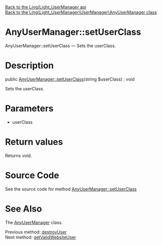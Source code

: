[Back to the Ling/Light_UserManager api](https://github.com/lingtalfi/Light_UserManager/blob/master/doc/api/Ling/Light_UserManager.md)<br>
[Back to the Ling\Light_UserManager\UserManager\AnyUserManager class](https://github.com/lingtalfi/Light_UserManager/blob/master/doc/api/Ling/Light_UserManager/UserManager/AnyUserManager.md)


AnyUserManager::setUserClass
================



AnyUserManager::setUserClass — Sets the userClass.




Description
================


public [AnyUserManager::setUserClass](https://github.com/lingtalfi/Light_UserManager/blob/master/doc/api/Ling/Light_UserManager/UserManager/AnyUserManager/setUserClass.md)(string $userClass) : void




Sets the userClass.




Parameters
================


- userClass

    


Return values
================

Returns void.








Source Code
===========
See the source code for method [AnyUserManager::setUserClass](https://github.com/lingtalfi/Light_UserManager/blob/master/UserManager/AnyUserManager.php#L106-L109)


See Also
================

The [AnyUserManager](https://github.com/lingtalfi/Light_UserManager/blob/master/doc/api/Ling/Light_UserManager/UserManager/AnyUserManager.md) class.

Previous method: [destroyUser](https://github.com/lingtalfi/Light_UserManager/blob/master/doc/api/Ling/Light_UserManager/UserManager/AnyUserManager/destroyUser.md)<br>Next method: [getValidWebsiteUser](https://github.com/lingtalfi/Light_UserManager/blob/master/doc/api/Ling/Light_UserManager/UserManager/AnyUserManager/getValidWebsiteUser.md)<br>

